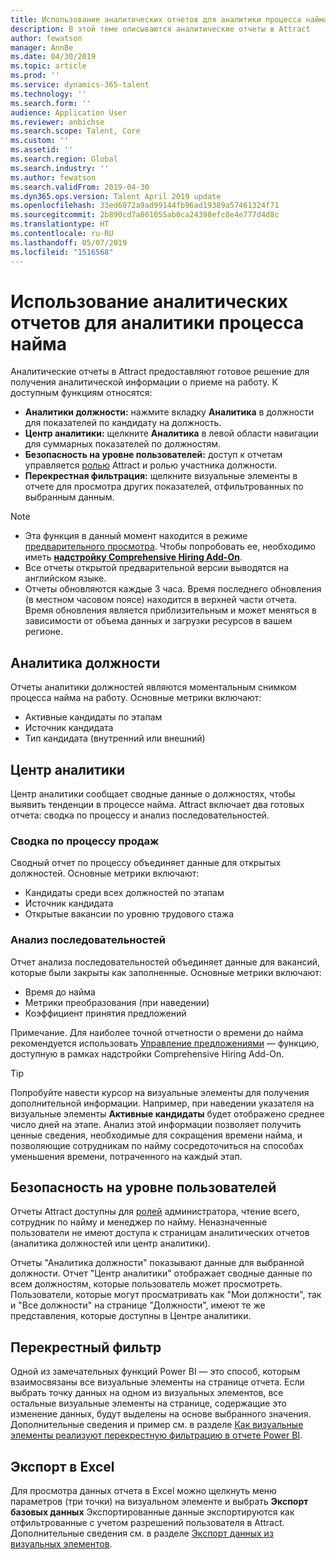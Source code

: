 ```yaml
---
title: Использование аналитических отчетов для аналитики процесса найма
description: В этой теме описываются аналитические отчеты в Attract
author: fewatson
manager: AnnBe
ms.date: 04/30/2019
ms.topic: article
ms.prod: ''
ms.service: dynamics-365-talent
ms.technology: ''
ms.search.form: ''
audience: Application User
ms.reviewer: anbichse
ms.search.scope: Talent, Core
ms.custom: ''
ms.assetid: ''
ms.search.region: Global
ms.search.industry: ''
ms.author: fewatson
ms.search.validFrom: 2019-04-30
ms.dyn365.ops.version: Talent April 2019 update
ms.openlocfilehash: 33ed6072a9ad99144fb96ad19389a57461324f71
ms.sourcegitcommit: 2b890cd7a801055ab0ca24398efc8e4e777d4d8c
ms.translationtype: HT
ms.contentlocale: ru-RU
ms.lasthandoff: 05/07/2019
ms.locfileid: "1516568"
---
```

# <a name="use-analytic-reports-for-hiring-process-insights"></a>Использование аналитических отчетов для аналитики процесса найма

Аналитические отчеты в Attract предоставляют готовое решение для получения аналитической информации о приеме на работу. К доступным функциям относятся:

- **Аналитики должности:** нажмите вкладку **Аналитика** в должности для показателей по кандидату на должность.
- **Центр аналитики:** щелкните **Аналитика** в левой области навигации для суммарных показателей по должностям.
- **Безопасность на уровне пользователей:** доступ к отчетам управляется [ролью](security-attract.md) Attract и ролью участника должности.
- **Перекрестная фильтрация:** щелкните визуальные элементы в отчете для просмотра других показателей, отфильтрованных по выбранным данным.

>[!NOTE] 
>- Эта функция в данный момент находится в режиме [предварительного просмотра](access-preview-feature.md). Чтобы попробовать ее, необходимо иметь [**надстройку Comprehensive Hiring Add-On**](attract-comprehensive-hiring.md).
>- Все отчеты открытой предварительной версии выводятся на английском языке.
>- Отчеты обновляются каждые 3 часа. Время последнего обновления (в местном часовом поясе) находится в верхней части отчета. Время обновления является приблизительным и может меняться в зависимости от объема данных и загрузки ресурсов в вашем регионе.

## <a name="job-analytics"></a>Аналитика должности

Отчеты аналитики должностей являются моментальным снимком процесса найма на работу.  Основные метрики включают:

- Активные кандидаты по этапам
- Источник кандидата
- Тип кандидата (внутренний или внешний)

## <a name="analytics-hub"></a>Центр аналитики

Центр аналитики сообщает сводные данные о должностях, чтобы выявить тенденции в процессе найма. Attract включает два готовых отчета: сводка по процессу и анализ последовательностей.

### <a name="pipeline-summary"></a>Сводка по процессу продаж

Сводный отчет по процессу объединяет данные для открытых должностей. Основные метрики включают:

- Кандидаты среди всех должностей по этапам
- Источник кандидата
- Открытые вакансии по уровню трудового стажа

### <a name="funnel-analysis"></a>Анализ последовательностей

Отчет анализа последовательностей объединяет данные для вакансий, которые были закрыты как заполненные. Основные метрики включают:

- Время до найма
- Метрики преобразования (при наведении)
- Коэффициент принятия предложений

Примечание. Для наиболее точной отчетности о времени до найма рекомендуется использовать [Управление предложениями](offer-setup.md) — функцию, доступную в рамках надстройки Comprehensive Hiring Add-On.

>[!TIP] 
>Попробуйте навести курсор на визуальные элементы для получения дополнительной информации. Например, при наведении указателя на визуальные элементы **Активные кандидаты** будет отображено среднее число дней на этапе. Анализ этой информации позволяет получить ценные сведения, необходимые для сокращения времени найма, и позволяющие сотрудникам по найму сосредоточиться на способах уменьшения времени, потраченного на каждый этап.

## <a name="user-specific-security"></a>Безопасность на уровне пользователей

Отчеты Attract доступны для [ролей](security-attract.md) администратора, чтение всего, сотрудник по найму и менеджер по найму. Неназначенные пользователи не имеют доступа к страницам аналитических отчетов (аналитика должностей или центр аналитики).

Отчеты "Аналитика должности" показывают данные для выбранной должности. Отчет "Центр аналитики" отображает сводные данные по всем должностям, которые пользователь может просмотреть. Пользователи, которые могут просматривать как "Мои должности", так и "Все должности" на странице "Должности", имеют те же представления, которые доступны в Центре аналитики.

## <a name="cross-filter"></a>Перекрестный фильтр

Одной из замечательных функций Power BI — это способ, которым взаимосвязаны все визуальные элементы на странице отчета. Если выбрать точку данных на одном из визуальных элементов, все остальные визуальные элементы на странице, содержащие это изменение данных, будут выделены на основе выбранного значения. Дополнительные сведения и пример см. в разделе [Как визуальные элементы реализуют перекрестную фильтрацию в отчете Power BI](https://docs.microsoft.com/en-us/power-bi/consumer/end-user-interactions).

## <a name="export-to-excel"></a>Экспорт в Excel

Для просмотра данных отчета в Excel можно щелкнуть меню параметров (три точки) на визуальном элементе и выбрать **Экспорт базовых данных** Экспортированные данные экспортируются как отфильтрованные с учетом разрешений пользователя в Attract. Дополнительные сведения см. в разделе [Экспорт данных из визуальных элементов](https://docs.microsoft.com/en-us/power-bi/visuals/power-bi-visualization-export-data).
